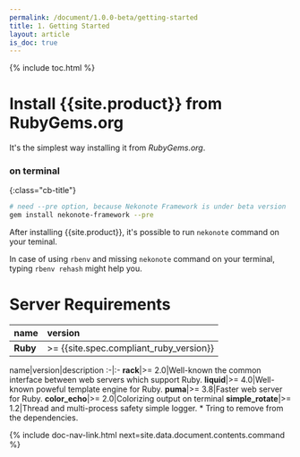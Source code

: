 ```yaml
---
permalink: /document/1.0.0-beta/getting-started
title: 1. Getting Started
layout: article
is_doc: true
---
```


{% include toc.html %}

# Install {{site.product}} from RubyGems.org

It's the simplest way installing it from _RubyGems.org_.

### on terminal
{:class="cb-title"}
```bash
# need --pre option, because Nekonote Framework is under beta version
gem install nekonote-framework --pre
```

After installing {{site.product}}, it's possible to run `nekonote` command on your teminal.

<p class="tip">In case of using <code>rbenv</code> and missing <code>nekonote</code> command on your terminal, typing <code>rbenv rehash</code> might help you.</p>

# Server Requirements

name|version
:-|:-
**Ruby**|>= {{site.spec.compliant_ruby_version}}

name|version|description
:-|:-
**rack**|>= 2.0|Well-known the common interface between web servers which support Ruby.
**liquid**|>= 4.0|Well-known poweful template engine for Ruby.
**puma**|>= 3.8|Faster web server for Ruby.
**color_echo**|>= 2.0|Colorizing output on terminal
**simple_rotate**|>= 1.2|Thread and multi-process safety simple logger. * Tring to remove from the dependencies.

{% include doc-nav-link.html next=site.data.document.contents.command %}
